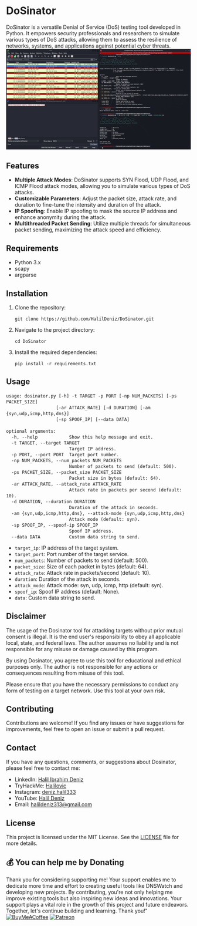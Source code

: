 # DoSinator
DoSinator is a versatile Denial of Service (DoS) testing tool developed in Python. It empowers security professionals and researchers to simulate various types of DoS attacks, allowing them to assess the resilience of networks, systems, and applications against potential cyber threats.
<img src="source/dosinator2.png">



## Features

- **Multiple Attack Modes**: DoSinator supports SYN Flood, UDP Flood, and ICMP Flood attack modes, allowing you to simulate various types of DoS attacks.
- **Customizable Parameters**: Adjust the packet size, attack rate, and duration to fine-tune the intensity and duration of the attack.
- **IP Spoofing**: Enable IP spoofing to mask the source IP address and enhance anonymity during the attack.
- **Multithreaded Packet Sending**: Utilize multiple threads for simultaneous packet sending, maximizing the attack speed and efficiency.

## Requirements

- Python 3.x
- scapy
- argparse

## Installation

1. Clone the repository:

   ```shell
   git clone https://github.com/HalilDeniz/DoSinator.git
   ```

2. Navigate to the project directory:

   ```shell
   cd DoSinator
   ```

3. Install the required dependencies:

   ```shell
   pip install -r requirements.txt
   ```

## Usage

```shell
usage: dosinator.py [-h] -t TARGET -p PORT [-np NUM_PACKETS] [-ps PACKET_SIZE]
                   [-ar ATTACK_RATE] [-d DURATION] [-am {syn,udp,icmp,http,dns}]
                   [-sp SPOOF_IP] [--data DATA]

optional arguments:
  -h, --help            Show this help message and exit.
  -t TARGET, --target TARGET
                        Target IP address.
  -p PORT, --port PORT  Target port number.
  -np NUM_PACKETS, --num_packets NUM_PACKETS
                        Number of packets to send (default: 500).
  -ps PACKET_SIZE, --packet_size PACKET_SIZE
                        Packet size in bytes (default: 64).
  -ar ATTACK_RATE, --attack_rate ATTACK_RATE
                        Attack rate in packets per second (default: 10).
  -d DURATION, --duration DURATION
                        Duration of the attack in seconds.
  -am {syn,udp,icmp,http,dns}, --attack-mode {syn,udp,icmp,http,dns}
                        Attack mode (default: syn).
  -sp SPOOF_IP, --spoof-ip SPOOF_IP
                        Spoof IP address.
  --data DATA           Custom data string to send.
```

- `target_ip`: IP address of the target system.
- `target_port`: Port number of the target service.
- `num_packets`: Number of packets to send (default: 500).
- `packet_size`: Size of each packet in bytes (default: 64).
- `attack_rate`: Attack rate in packets/second (default: 10).
- `duration`: Duration of the attack in seconds.
- `attack_mode`: Attack mode: syn, udp, icmp, http (default: syn).
- `spoof_ip`: Spoof IP address (default: None).
- `data`: Custom data string to send.

## Disclaimer

The usage of the Dosinator tool for attacking targets without prior mutual consent is illegal. It is the end user's responsibility to obey all applicable local, state, and federal laws. The author assumes no liability and is not responsible for any misuse or damage caused by this program.

By using Dosinator, you agree to use this tool for educational and ethical purposes only. The author is not responsible for any actions or consequences resulting from misuse of this tool.

Please ensure that you have the necessary permissions to conduct any form of testing on a target network. Use this tool at your own risk.


## Contributing

Contributions are welcome! If you find any issues or have suggestions for improvements, feel free to open an issue or submit a pull request.

## Contact

If you have any questions, comments, or suggestions about Dosinator, please feel free to contact me:

- LinkedIn: [Halil Ibrahim Deniz](https://www.linkedin.com/in/halil-ibrahim-deniz/)
- TryHackMe: [Halilovic](https://tryhackme.com/p/halilovic)
- Instagram: [deniz.halil333](https://www.instagram.com/deniz.halil333/)
- YouTube: [Halil Deniz](https://www.youtube.com/c/HalilDeniz)
- Email: halildeniz313@gmail.com


## License
This project is licensed under the MIT License. See the [LICENSE](LICENSE) file for more details.

## 💰 You can help me by Donating
  Thank you for considering supporting me! Your support enables me to dedicate more time and effort to creating useful tools like DNSWatch and developing new projects. By contributing, you're not only helping me improve existing tools but also inspiring new ideas and innovations. Your support plays a vital role in the growth of this project and future endeavors. Together, let's continue building and learning. Thank you!"<br>
  [![BuyMeACoffee](https://img.shields.io/badge/Buy%20Me%20a%20Coffee-ffdd00?style=for-the-badge&logo=buy-me-a-coffee&logoColor=black)](https://buymeacoffee.com/halildeniz) 
  [![Patreon](https://img.shields.io/badge/Patreon-F96854?style=for-the-badge&logo=patreon&logoColor=white)](https://patreon.com/denizhalil) 

  
